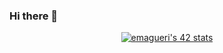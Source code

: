 ### Hi there 👋

<!--
**hassanmagueri/hassanmagueri** is a ✨ _special_ ✨ repository because its `README.md` (this file) appears on your GitHub profile.


Here are some ideas to get you started:

- 🔭 I’m currently working on ...
- 🌱 I’m currently learning ...
- 👯 I’m looking to collaborate on ...
- 🤔 I’m looking for help with ...
- 💬 Ask me about ...
- 📫 How to reach me: ...
- 😄 Pronouns: ...
- ⚡ Fun fact: ...
-->

<center><a href="https://github.com/oakoudad/badge42"><img src="https://badge.mediaplus.ma/greenbinary/emagueri" alt="emagueri's 42 stats" /></a></center>
